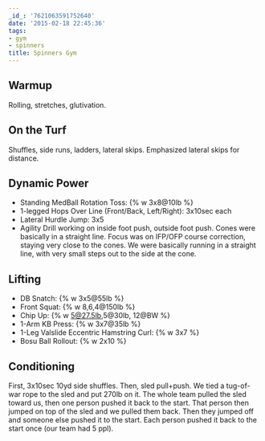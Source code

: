 ```yaml
---
_id_: '7621063591752640'
date: '2015-02-18 22:45:36'
tags:
- gym
- spinners
title: Spinners Gym
---
```


## Warmup

Rolling, stretches, glutivation.

## On the Turf

Shuffles, side runs, ladders, lateral skips. Emphasized lateral skips for distance. 

## Dynamic Power

- Standing MedBall Rotation Toss: {% w 3x8@10lb %}
- 1-legged Hops Over Line (Front/Back, Left/Right): 3x10sec each
- Lateral Hurdle Jump: 3x5
- Agility Drill working on inside foot push, outside foot push. Cones were basically in a straight line. Focus was on IFP/OFP course correction, staying
  very close to the cones. We were basically running in a straight line, with very small steps out to the side at the cone.

## Lifting

- DB Snatch: {% w 3x5@55lb %}
- Front Squat: {% w 8,6,4@150lb %}
- Chip Up: {% w 5@27.5lb,5@30lb, 12@BW %}
- 1-Arm KB Press: {% w 3x7@35lb %}
- 1-Leg Valslide Eccentric Hamstring Curl: {% w 3x7 %}
- Bosu Ball Rollout: {% w 2x10 %}

## Conditioning

First, 3x10sec 10yd side shuffles. Then, sled pull+push. We tied a tug-of-war rope to the sled and put 270lb on it. The whole team pulled the sled toward
us, then one person pushed it back to the start. That person then jumped on top of the sled and we pulled them back. Then they jumped off and someone else
pushed it to the start. Each person pushed it back to the start once (our team had 5 ppl).
